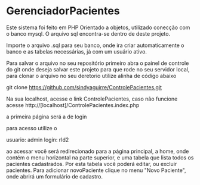 # GerenciadorPacientes
Este sistema foi feito em PHP Orientado a objetos, utilizado conecção com o banco mysql.
O arquivo sql encontra-se dentro de deste projeto. 

Importe o arquivo .sql para seu banco, onde ira criar automaticamente o banco e as tabelas necessárias, já com um usuário ativo.

Para salvar o arquivo no seu repositório primeiro abra o painel de controle do git onde deseja salvar este projeto para que rode no seu servidor local, para clonar o arquivo no seu deretorio utilize alinha de código abaixo

git clone https://github.com/sindyaguirre/ControlePacientes.git


Na sua localhost, acesse o link ControlePacientes, caso não funcione acesse http://[localhost]/ControlePacientes.index.php

a primeira página será a de login

para acesso utilize o 

usuario: admin 
login: rId2

ao acessar você será redirecionado para a página principal, a home, onde contém o menu horizontal na parte superior, e uma tabela que lista todos os pacientes cadastrados. Por esta tabela você poderá editar, ou excluir pacientes. Para adicionar novoPaciente clique no menu "Novo Paciente", onde abrirá um formulário de cadastro.
